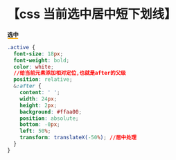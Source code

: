 # 【css 当前选中居中短下划线】

<div class="css003">
    <span class="active">选中</span>
</div>
<style>
.css003 .active{
    font-size: 13px;
    font-weight: bold;
    color: #111;
    position: relative;
}
.css003 .active:after {
    content: " ";
    width: 24px;
    height: 2px;
    background: #FFAA00;
    position: absolute;
    bottom: -2px;
    left: 50%;
    transform: translateX(-50%);
}
</style>

```css
.active {
  font-size: 18px;
  font-weight: bold;
  color: white;
  //给当前元素添加相对定位,也就是after的父级
  position: relative;
  &:after {
    content: ' ';
    width: 24px;
    height: 2px;
    background: #ffaa00;
    position: absolute;
    bottom: -0px;
    left: 50%;
    transform: translateX(-50%); //居中处理
  }
}
```
